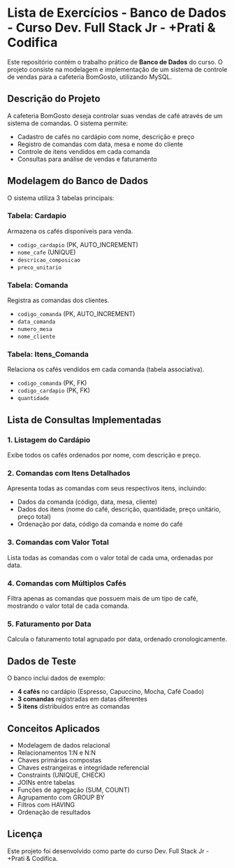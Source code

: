 # Lista de Exercícios - Banco de Dados - Curso Dev. Full Stack Jr - +Prati & Codifica

Este repositório contém o trabalho prático de **Banco de Dados** do curso. O projeto consiste na modelagem e implementação de um sistema de controle de vendas para a cafeteria BomGosto, utilizando MySQL.

## Descrição do Projeto

A cafeteria BomGosto deseja controlar suas vendas de café através de um sistema de comandas. O sistema permite:
- Cadastro de cafés no cardápio com nome, descrição e preço
- Registro de comandas com data, mesa e nome do cliente
- Controle de itens vendidos em cada comanda
- Consultas para análise de vendas e faturamento

## Modelagem do Banco de Dados

O sistema utiliza 3 tabelas principais:

### Tabela: Cardapio
Armazena os cafés disponíveis para venda.
- `codigo_cardapio` (PK, AUTO_INCREMENT)
- `nome_cafe` (UNIQUE)
- `descricao_composicao`
- `preco_unitario`

### Tabela: Comanda
Registra as comandas dos clientes.
- `codigo_comanda` (PK, AUTO_INCREMENT)
- `data_comanda`
- `numero_mesa`
- `nome_cliente`

### Tabela: Itens_Comanda
Relaciona os cafés vendidos em cada comanda (tabela associativa).
- `codigo_comanda` (PK, FK)
- `codigo_cardapio` (PK, FK)
- `quantidade`

## Lista de Consultas Implementadas

### 1. Listagem do Cardápio
Exibe todos os cafés ordenados por nome, com descrição e preço.

### 2. Comandas com Itens Detalhados
Apresenta todas as comandas com seus respectivos itens, incluindo:
- Dados da comanda (código, data, mesa, cliente)
- Dados dos itens (nome do café, descrição, quantidade, preço unitário, preço total)
- Ordenação por data, código da comanda e nome do café

### 3. Comandas com Valor Total
Lista todas as comandas com o valor total de cada uma, ordenadas por data.

### 4. Comandas com Múltiplos Cafés
Filtra apenas as comandas que possuem mais de um tipo de café, mostrando o valor total de cada comanda.

### 5. Faturamento por Data
Calcula o faturamento total agrupado por data, ordenado cronologicamente.

## Dados de Teste

O banco inclui dados de exemplo:
- **4 cafés** no cardápio (Espresso, Capuccino, Mocha, Café Coado)
- **3 comandas** registradas em datas diferentes
- **5 itens** distribuídos entre as comandas

## Conceitos Aplicados

- Modelagem de dados relacional
- Relacionamentos 1:N e N:N
- Chaves primárias compostas
- Chaves estrangeiras e integridade referencial
- Constraints (UNIQUE, CHECK)
- JOINs entre tabelas
- Funções de agregação (SUM, COUNT)
- Agrupamento com GROUP BY
- Filtros com HAVING
- Ordenação de resultados

## Licença

Este projeto foi desenvolvido como parte do curso Dev. Full Stack Jr - +Prati & Codifica.
